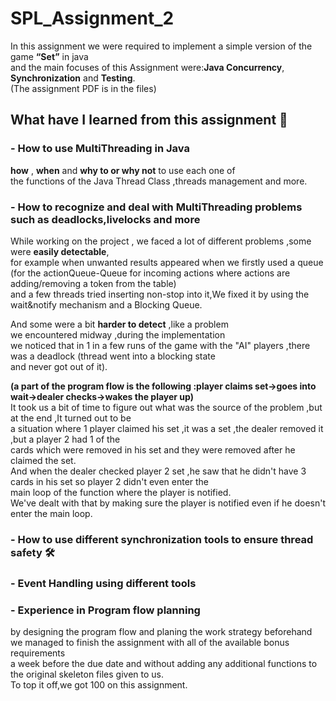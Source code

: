 # SPL_Assignment_2  
In this assignment we were required to implement a simple version of the game **“Set”** in java    
and the main focuses of this Assignment were:**Java Concurrency**, **Synchronization** and **Testing**.  
(The assignment PDF is in the files)   

## What have I learned from this assignment 🤔    

### - How to use MultiThreading in Java     
  
 **how** , **when** and **why to or why not** to use each one of   
 the functions of the Java Thread Class ,threads management and more.   
   
### - How to recognize and deal with MultiThreading problems such as deadlocks,livelocks and more   
  
While working on the project , we faced a lot of different problems ,some were **easily detectable**,      
for example when unwanted results appeared when we firstly used a queue   
(for the actionQueue-Queue for incoming actions where actions are adding/removing a token from the table)   
and a few threads tried inserting non-stop into it,We fixed it by using the wait&notify mechanism and a Blocking Queue.

And some were a bit **harder to detect** ,like a problem     
we encountered midway ,during the implementation          
we noticed that in 1 in a few runs of the game with the "AI" players ,there was a deadlock (thread went into a blocking state       
and never got out of it).  
   
 **(a part of the program flow is the following :player claims set->goes into wait->dealer checks->wakes the player up)**         
It took us a bit of time to figure out what was the source of the problem ,but at the end ,It turned out to be    
a situation where 1 player claimed his set ,it was a set ,the dealer removed it ,but a player 2 had 1 of the   
cards which were removed in his set and they were removed after he claimed the set.    
And when the dealer checked player 2 set ,he saw that he didn't have 3 cards in his set so player 2 didn't even enter the    
main loop of the function where the player is notified.  
We've dealt with that by making sure the player is notified even if he  doesn't enter the main loop.
  
### - How to use different synchronization tools to ensure thread safety 🛠️           
### - Event Handling using different tools     
    
### - Experience in Program flow planning     
by designing the program flow and planing the work strategy beforehand         
we managed to finish the assignment with all of the available bonus requirements    
a week before the due date and without adding any additional functions to the original skeleton files given to us.  
To top it off,we got 100 on this assignment.          
